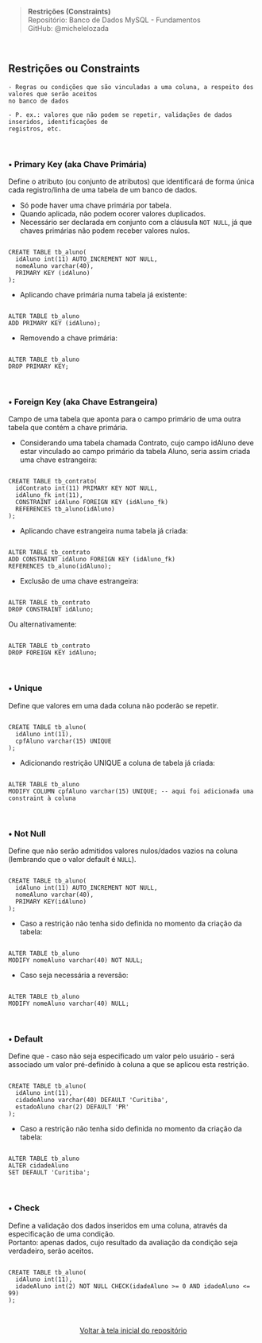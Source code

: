 > **Restrições (Constraints)**     
> Repositório: Banco de Dados MySQL - Fundamentos  
> GitHub: @michelelozada
&nbsp;
     
&nbsp;     
## Restrições ou Constraints
```
- Regras ou condições que são vinculadas a uma coluna, a respeito dos valores que serão aceitos 
no banco de dados  

- P. ex.: valores que não podem se repetir, validações de dados inseridos, identificações de 
registros, etc.    
```
     
&nbsp;     

### • Primary Key (aka Chave Primária)
Define o atributo (ou conjunto de atributos) que identificará de forma única cada registro/linha de uma tabela de um banco de dados.    
* Só pode haver uma chave primária por tabela.  
* Quando aplicada, não podem ocorer valores duplicados.  
* Necessário ser declarada em conjunto com a cláusula `NOT NULL`, já que chaves primárias não podem receber valores nulos.  
```mysql

CREATE TABLE tb_aluno(
  idAluno int(11) AUTO_INCREMENT NOT NULL,
  nomeAluno varchar(40),
  PRIMARY KEY (idAluno)
);
```
* Aplicando chave primária numa tabela já existente:
```mysql

ALTER TABLE tb_aluno
ADD PRIMARY KEY (idAluno);
```  
* Removendo a chave primária:
```mysql

ALTER TABLE tb_aluno
DROP PRIMARY KEY;
``` 

&nbsp;   

### • Foreign Key (aka Chave Estrangeira)  
Campo de uma tabela que aponta para o campo primário de uma outra tabela que contém a chave primária.  
* Considerando uma tabela chamada Contrato, cujo campo idAluno deve estar vinculado ao campo primário da tabela Aluno, seria assim criada uma chave estrangeira:
```mysql

CREATE TABLE tb_contrato(
  idContrato int(11) PRIMARY KEY NOT NULL,
  idAluno_fk int(11),
  CONSTRAINT idAluno FOREIGN KEY (idAluno_fk) 
  REFERENCES tb_aluno(idAluno)
);
```
* Aplicando chave estrangeira numa tabela já criada:
```mysql

ALTER TABLE tb_contrato 
ADD CONSTRAINT idAluno FOREIGN KEY (idAluno_fk) 
REFERENCES tb_aluno(idAluno);
```
* Exclusão de uma chave estrangeira:
```mysql

ALTER TABLE tb_contrato 
DROP CONSTRAINT idAluno;
```
Ou alternativamente:
```mysql

ALTER TABLE tb_contrato
DROP FOREIGN KEY idAluno;
```
	
&nbsp;
     
### • Unique
Define que valores em uma dada coluna não poderão se repetir.
```mysql

CREATE TABLE tb_aluno(
  idAluno int(11),
  cpfAluno varchar(15) UNIQUE
);
```
* Adicionando restrição UNIQUE a coluna de tabela já criada:
```mysql

ALTER TABLE tb_aluno
MODIFY COLUMN cpfAluno varchar(15) UNIQUE; -- aqui foi adicionada uma constraint à coluna     
```

&nbsp;    

### • Not Null
Define que não serão admitidos valores nulos/dados vazios na coluna (lembrando que o valor default é `NULL`).
```mysql

CREATE TABLE tb_aluno(
  idAluno int(11) AUTO_INCREMENT NOT NULL,
  nomeAluno varchar(40),
  PRIMARY KEY(idAluno)
);
```
* Caso a restrição não tenha sido definida no momento da criação da tabela:
```mysql

ALTER TABLE tb_aluno 
MODIFY nomeAluno varchar(40) NOT NULL;
```
* Caso seja necessária a reversão:
```mysql

ALTER TABLE tb_aluno 
MODIFY nomeAluno varchar(40) NULL;
```

&nbsp;
     
### • Default
Define que - caso não seja especificado um valor pelo usuário - será associado um valor pré-definido à coluna a que se aplicou esta restrição.
```mysql

CREATE TABLE tb_aluno(
  idAluno int(11),
  cidadeAluno varchar(40) DEFAULT 'Curitiba',
  estadoAluno char(2) DEFAULT 'PR'
);
```
* Caso a restrição não tenha sido definida no momento da criação da tabela:
```mysql

ALTER TABLE tb_aluno 
ALTER cidadeAluno 
SET DEFAULT 'Curitiba';
```
     
&nbsp;  

### • Check
Define a validação dos dados inseridos em uma coluna, através da especificação de uma condição.  
Portanto: apenas dados, cujo resultado da avaliação da condição seja verdadeiro, serão aceitos.  
```mysql

CREATE TABLE tb_aluno(
  idAluno int(11),
  idadeAluno int(2) NOT NULL CHECK(idadeAluno >= 0 AND idadeAluno <= 99)
);
```

&nbsp;    

<div align="center">
<a href="https://github.com/michelelozada/MySQL-Study-Notes">Voltar à tela inicial do repositório</a>
</div>